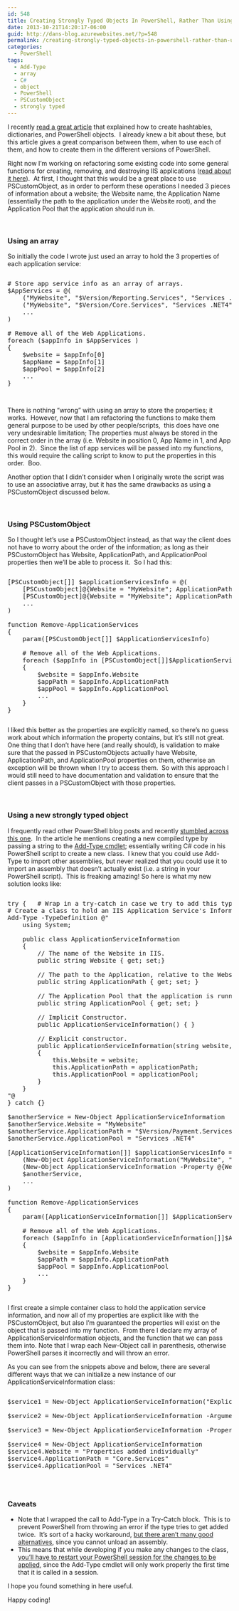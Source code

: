 ```yaml
---
id: 548
title: Creating Strongly Typed Objects In PowerShell, Rather Than Using An Array Or PSCustomObject
date: 2013-10-21T14:20:17-06:00
guid: http://dans-blog.azurewebsites.net/?p=548
permalink: /creating-strongly-typed-objects-in-powershell-rather-than-using-an-array-or-pscustomobject/
categories:
  - PowerShell
tags:
  - Add-Type
  - array
  - C#
  - object
  - PowerShell
  - PSCustomObject
  - strongly typed
---
```

I recently [read a great article](http://www.happysysadm.com/2013/10/powershell-hashtables-dictionaries-and.html) that explained how to create hashtables, dictionaries, and PowerShell objects.&#160; I already knew a bit about these, but this article gives a great comparison between them, when to use each of them, and how to create them in the different versions of PowerShell.

Right now I’m working on refactoring some existing code into some general functions for creating, removing, and destroying IIS applications ([read about it here](http://dans-blog.azurewebsites.net/powershell-functions-to-convert-remove-and-delete-iis-web-applications/)).&#160; At first, I thought that this would be a great place to use PSCustomObject, as in order to perform these operations I needed 3 pieces of information about a website; the Website name, the Application Name (essentially the path to the application under the Website root), and the Application Pool that the application should run in.

&#160;

### Using an array

So initially the code I wrote just used an array to hold the 3 properties of each application service:

<div id="scid:C89E2BDB-ADD3-4f7a-9810-1B7EACF446C1:b3bb5f05-399d-47b2-8023-882c6cf90c21" class="wlWriterEditableSmartContent" style="float: none; padding-bottom: 0px; padding-top: 0px; padding-left: 0px; margin: 0px; display: inline; padding-right: 0px">
  <pre style=white-space:normal>

  <pre class="brush: powershell; pad-line-numbers: true; title: ; notranslate" title="">
# Store app service info as an array of arrays.
$AppServices = @(
	("MyWebsite", "$Version/Reporting.Services", "Services .NET4"),
	("MyWebsite", "$Version/Core.Services", "Services .NET4"),
	...
)

# Remove all of the Web Applications.
foreach ($appInfo in $AppServices )
{
	$website = $appInfo[0]
	$appName = $appInfo[1]
	$appPool = $appInfo[2]
	...
}

</pre>
</div>

There is nothing “wrong” with using an array to store the properties; it works.&#160; However, now that I am refactoring the functions to make them general purpose to be used by other people/scripts,&#160; this does have one very undesirable limitation; The properties must always be stored in the correct order in the array (i.e. Website in position 0, App Name in 1, and App Pool in 2).&#160; Since the list of app services will be passed into my functions, this would require the calling script to know to put the properties in this order.&#160; Boo.

Another option that I didn’t consider when I originally wrote the script was to use an associative array, but it has the same drawbacks as using a PSCustomObject discussed below.

&#160;

### Using PSCustomObject

So I thought let’s use a PSCustomObject instead, as that way the client does not have to worry about the order of the information; as long as their PSCustomObject has Website, ApplicationPath, and ApplicationPool properties then we’ll be able to process it.&#160; So I had this:

<div id="scid:C89E2BDB-ADD3-4f7a-9810-1B7EACF446C1:fb1b994a-747b-466d-a19a-ce3cae0ba948" class="wlWriterEditableSmartContent" style="float: none; padding-bottom: 0px; padding-top: 0px; padding-left: 0px; margin: 0px; display: inline; padding-right: 0px">
  <pre style=white-space:normal>

  <pre class="brush: powershell; title: ; notranslate" title="">
[PSCustomObject[]] $applicationServicesInfo = @(
	[PSCustomObject]@{Website = "MyWebsite"; ApplicationPath = "$Version/Reporting.Services"; ApplicationPool = "Services .NET4"},
	[PSCustomObject]@{Website = "MyWebsite"; ApplicationPath = "$Version/Core.Services"; ApplicationPool = "Services .NET4},
	...
)

function Remove-ApplicationServices
{
	param([PSCustomObject[]] $ApplicationServicesInfo)

	# Remove all of the Web Applications.
	foreach ($appInfo in [PSCustomObject[]]$ApplicationServicesInfo)
	{
		$website = $appInfo.Website
		$appPath = $appInfo.ApplicationPath
		$appPool = $appInfo.ApplicationPool
		...
	}
}
</pre>
</div>

I liked this better as the properties are explicitly named, so there’s no guess work about which information the property contains, but it’s still not great.&#160; One thing that I don’t have here (and really should), is validation to make sure that the passed in PSCustomObjects actually have Website, ApplicationPath, and ApplicationPool properties on them, otherwise an exception will be thrown when I try to access them.&#160; So with this approach I would still need to have documentation and validation to ensure that the client passes in a PSCustomObject with those properties.

&#160;

### Using a new strongly typed object

I frequently read other PowerShell blog posts and recently [stumbled across this one](http://blogs.technet.com/b/heyscriptingguy/archive/2013/10/19/weekend-scripter-use-powershell-and-pinvoke-to-remove-stubborn-files.aspx).&#160; In the article he mentions creating a new compiled type by passing a string to the [Add-Type cmdlet](http://technet.microsoft.com/en-us/library/hh849914.aspx); essentially writing C# code in his PowerShell script to create a new class.&#160; I knew that you could use Add-Type to import other assemblies, but never realized that you could use it to import an assembly that doesn’t actually exist (i.e. a string in your PowerShell script).&#160; This is freaking amazing! So here is what my new solution looks like:

<div id="scid:C89E2BDB-ADD3-4f7a-9810-1B7EACF446C1:a9c9738d-d96d-4e84-b30a-0b3b4a84cc03" class="wlWriterEditableSmartContent" style="float: none; padding-bottom: 0px; padding-top: 0px; padding-left: 0px; margin: 0px; display: inline; padding-right: 0px">
  <pre style=white-space:normal>

  <pre class="brush: powershell; title: ; notranslate" title="">
try {	# Wrap in a try-catch in case we try to add this type twice.
# Create a class to hold an IIS Application Service's Information.
Add-Type -TypeDefinition @"
	using System;

	public class ApplicationServiceInformation
	{
		// The name of the Website in IIS.
		public string Website { get; set;}

		// The path to the Application, relative to the Website root.
		public string ApplicationPath { get; set; }

		// The Application Pool that the application is running in.
		public string ApplicationPool { get; set; }

		// Implicit Constructor.
		public ApplicationServiceInformation() { }

		// Explicit constructor.
		public ApplicationServiceInformation(string website, string applicationPath, string applicationPool)
		{
			this.Website = website;
			this.ApplicationPath = applicationPath;
			this.ApplicationPool = applicationPool;
		}
	}
"@
} catch {}

$anotherService = New-Object ApplicationServiceInformation
$anotherService.Website = "MyWebsite"
$anotherService.ApplicationPath = "$Version/Payment.Services"
$anotherService.ApplicationPool = "Services .NET4"

[ApplicationServiceInformation[]] $applicationServicesInfo = @(
	(New-Object ApplicationServiceInformation("MyWebsite", "$Version/Reporting.Services", "Services .NET4")),
	(New-Object ApplicationServiceInformation -Property @{Website = "MyWebsite"; ApplicationPath = "$Version/Core.Services"; ApplicationPool = "Services .NET4}),
	$anotherService,
	...
)

function Remove-ApplicationServices
{
	param([ApplicationServiceInformation[]] $ApplicationServicesInfo)

	# Remove all of the Web Applications.
	foreach ($appInfo in [ApplicationServiceInformation[]]$ApplicationServicesInfo)
	{
		$website = $appInfo.Website
		$appPath = $appInfo.ApplicationPath
		$appPool = $appInfo.ApplicationPool
		...
	}
}
</pre>
</div>

I first create a simple container class to hold the application service information, and now all of my properties are explicit like with the PSCustomObject, but also I’m guaranteed the properties will exist on the object that is passed into my function.&#160; From there I declare my array of ApplicationServiceInformation objects, and the function that we can pass them into. Note that I wrap each New-Object call in parenthesis, otherwise PowerShell parses it incorrectly and will throw an error.

As you can see from the snippets above and below, there are several different ways that we can initialize a new instance of our ApplicationServiceInformation class:

<div id="scid:C89E2BDB-ADD3-4f7a-9810-1B7EACF446C1:46119ce9-6231-4efe-992b-a1e8c4545501" class="wlWriterEditableSmartContent" style="float: none; padding-bottom: 0px; padding-top: 0px; padding-left: 0px; margin: 0px; display: inline; padding-right: 0px">
  <pre style=white-space:normal>

  <pre class="brush: powershell; title: ; notranslate" title="">
$service1 = New-Object ApplicationServiceInformation("Explicit Constructor", "Core.Services", ".NET4")

$service2 = New-Object ApplicationServiceInformation -ArgumentList ("Explicit Constructor ArgumentList", "Core.Services", ".NET4")

$service3 = New-Object ApplicationServiceInformation -Property @{Website = "Using Property"; ApplicationPath = "Core.Services"; ApplicationPool = ".NET4"}

$service4 = New-Object ApplicationServiceInformation
$service4.Website = "Properties added individually"
$service4.ApplicationPath = "Core.Services"
$service4.ApplicationPool = "Services .NET4"
</pre>
</div>

&#160;

### Caveats

  * Note that I wrapped the call to Add-Type in a Try-Catch block.&#160; This is to prevent PowerShell from throwing an error if the type tries to get added twice.&#160; It’s sort of a hacky workaround, [but there aren’t many good alternatives](http://stackoverflow.com/questions/16552801/how-do-i-conditionally-add-a-class-with-add-type-typedefinition-if-it-isnt-add), since you cannot unload an assembly.
  * This means that while developing if you make any changes to the class, <u>you’ll have to restart your PowerShell session for the changes to be applied</u>, since the Add-Type cmdlet will only work properly the first time that it is called in a session.

I hope you found something in here useful.

Happy coding!
